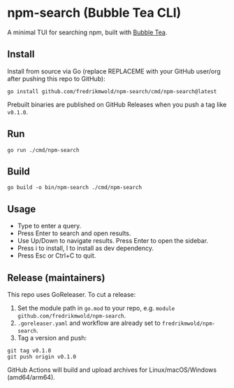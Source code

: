 # npm-search (Bubble Tea CLI)

A minimal TUI for searching npm, built with [Bubble Tea](https://github.com/charmbracelet/bubbletea).

## Install

Install from source via Go (replace REPLACEME with your GitHub user/org after pushing this repo to GitHub):

```
go install github.com/fredrikmwold/npm-search/cmd/npm-search@latest
```

Prebuilt binaries are published on GitHub Releases when you push a tag like `v0.1.0`.

## Run

```
go run ./cmd/npm-search
```

## Build

```
go build -o bin/npm-search ./cmd/npm-search
```

## Usage

- Type to enter a query.
- Press Enter to search and open results.
- Use Up/Down to navigate results. Press Enter to open the sidebar.
- Press i to install, I to install as dev dependency.
- Press Esc or Ctrl+C to quit.

## Release (maintainers)

This repo uses GoReleaser. To cut a release:

1. Set the module path in `go.mod` to your repo, e.g. `module github.com/fredrikmwold/npm-search`.
2. `.goreleaser.yaml` and workflow are already set to `fredrikmwold/npm-search`.
3. Tag a version and push:

```
git tag v0.1.0
git push origin v0.1.0
```

GitHub Actions will build and upload archives for Linux/macOS/Windows (amd64/arm64).

